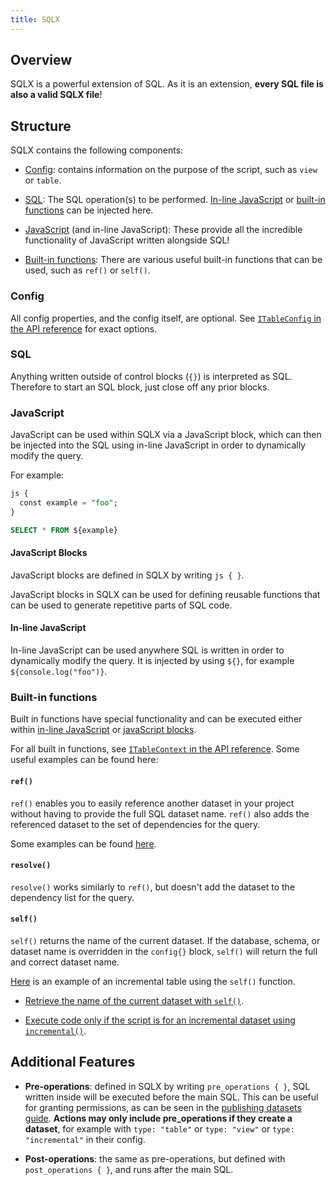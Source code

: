 ```yaml
---
title: SQLX
---
```


## Overview

SQLX is a powerful extension of SQL. As it is an extension, **every SQL file is also a valid SQLX file**!

## Structure

SQLX contains the following components:

- [Config](#config): contains information on the purpose of the script, such as `view` or `table`.

- [SQL](#sql): The SQL operation(s) to be performed. [In-line JavaScript](#in-line-javascript) or [built-in functions](#built-in-functions) can be injected here.

- [JavaScript](#javascript) (and in-line JavaScript): These provide all the incredible functionality of JavaScript written alongside SQL!

- [Built-in functions](#built-in-functions): There are various useful built-in functions that can be used, such as `ref()` or `self()`.

### Config

All config properties, and the config itself, are optional. See [`ITableConfig` in the API reference](/reference#ITableConfig) for exact options.

### SQL

Anything written outside of control blocks (`{}`) is interpreted as SQL. Therefore to start an SQL block, just close off any prior blocks.

### JavaScript

JavaScript can be used within SQLX via a JavaScript block, which can then be injected into the SQL using in-line JavaScript in order to dynamically modify the query.

For example:

```SQL
js {
  const example = "foo";
}

SELECT * FROM ${example}
```

#### JavaScript Blocks

JavaScript blocks are defined in SQLX by writing `js { }`.

JavaScript blocks in SQLX can be used for defining reusable functions that can be used to generate repetitive parts of SQL code.

#### In-line JavaScript

In-line JavaScript can be used anywhere SQL is written in order to dynamically modify the query. It is injected by using `${}`, for example `${console.log("foo")}`.

### Built-in functions

Built in functions have special functionality and can be executed either within [in-line JavaScript](#in-line-javascript) or [javaScript blocks](#javascript-blocks).

For all built in functions, see [`ITableContext` in the API reference](/reference#ITableContext). Some useful examples can be found here:

#### `ref()`

`ref()` enables you to easily reference another dataset in your project without having to provide the full SQL dataset name. `ref()` also adds the referenced dataset to the set of dependencies for the query.

Some examples can be found [here](datasets/#referencing-other-datasets).

#### `resolve()`

`resolve()` works similarly to `ref()`, but doesn't add the dataset to the dependency list for the query.

#### `self()`

`self()` returns the name of the current dataset. If the database, schema, or dataset name is overridden in the `config{}` block, `self()` will return the full and correct dataset name.

[Here](incremental-datasets/#a-simple-example) is an example of an incremental table using the `self()` function.

- [Retrieve the name of the current dataset with `self()`](incremental-datasets/#a-simple-example).

- [Execute code only if the script is for an incremental dataset using `incremental()`](incremental-datasets/#conditional-code-if-incremental).

## Additional Features

- **Pre-operations**: defined in SQLX by writing `pre_operations { }`, SQL written inside will be executed before the main SQL. This can be useful for granting permissions, as can be seen in the [publishing datasets guide](/how-to-guides/datasets/#example-granting-dataset-access-with-post_operations). **Actions may only include pre_operations if they create a dataset**, for example with `type: "table"` or `type: "view"` or `type: "incremental"` in their config.

- **Post-operations**: the same as pre-operations, but defined with `post_operations { }`, and runs after the main SQL.
